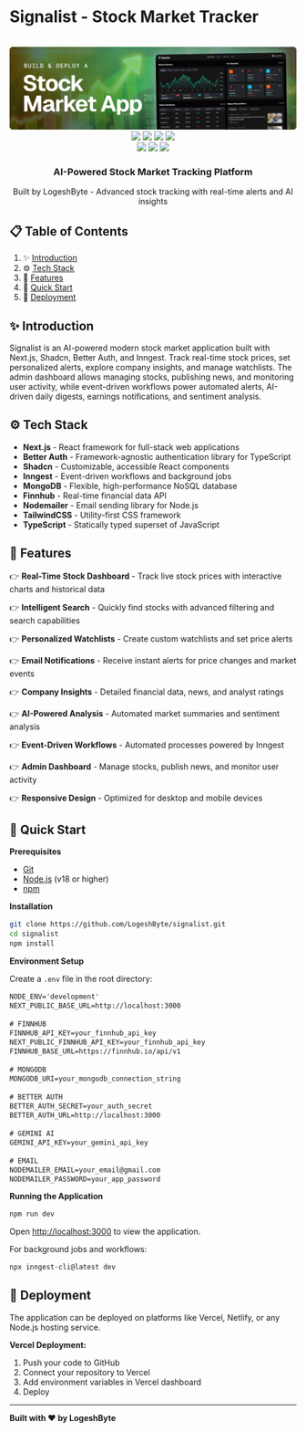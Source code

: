 # Signalist - Stock Market Tracker

<div align="center">
  <br />
    <img src="public/readme/hero.webp" alt="Signalist Stock Tracker">
  <br />

  <div>
    <img src="https://img.shields.io/badge/-Next.js-black?style=for-the-badge&logoColor=white&logo=next.js&color=black"/>
    <img src="https://img.shields.io/badge/-Better Auth-black?style=for-the-badge&logoColor=white&logo=betterauth&color=black"/>
    <img src="https://img.shields.io/badge/-Shadcn-black?style=for-the-badge&logoColor=white&logo=shadcnui&color=black"/>
    <img src="https://img.shields.io/badge/-Inngest-black?style=for-the-badge&logoColor=white&logo=inngest&color=black"/><br/>
    <img src="https://img.shields.io/badge/-MongoDB-black?style=for-the-badge&logoColor=white&logo=mongodb&color=00A35C"/>
    <img src="https://img.shields.io/badge/-TailwindCSS-black?style=for-the-badge&logoColor=white&logo=tailwindcss&color=38B2AC"/>
    <img src="https://img.shields.io/badge/-TypeScript-black?style=for-the-badge&logoColor=white&logo=typescript&color=3178C6"/>
  </div>

  <h3 align="center">AI-Powered Stock Market Tracking Platform</h3>

   <div align="center">
     Built by LogeshByte - Advanced stock tracking with real-time alerts and AI insights
    </div>
</div>

## 📋 Table of Contents

1. ✨ [Introduction](#introduction)
2. ⚙️ [Tech Stack](#tech-stack)
3. 🔋 [Features](#features)
4. 🤸 [Quick Start](#quick-start)
5. 🚀 [Deployment](#deployment)

## ✨ Introduction

Signalist is an AI-powered modern stock market application built with Next.js, Shadcn, Better Auth, and Inngest. Track real-time stock prices, set personalized alerts, explore company insights, and manage watchlists. The admin dashboard allows managing stocks, publishing news, and monitoring user activity, while event-driven workflows power automated alerts, AI-driven daily digests, earnings notifications, and sentiment analysis.

## ⚙️ Tech Stack

- **Next.js** - React framework for full-stack web applications
- **Better Auth** - Framework-agnostic authentication library for TypeScript
- **Shadcn** - Customizable, accessible React components
- **Inngest** - Event-driven workflows and background jobs
- **MongoDB** - Flexible, high-performance NoSQL database
- **Finnhub** - Real-time financial data API
- **Nodemailer** - Email sending library for Node.js
- **TailwindCSS** - Utility-first CSS framework
- **TypeScript** - Statically typed superset of JavaScript

## 🔋 Features

👉 **Real-Time Stock Dashboard** - Track live stock prices with interactive charts and historical data

👉 **Intelligent Search** - Quickly find stocks with advanced filtering and search capabilities

👉 **Personalized Watchlists** - Create custom watchlists and set price alerts

👉 **Email Notifications** - Receive instant alerts for price changes and market events

👉 **Company Insights** - Detailed financial data, news, and analyst ratings

👉 **AI-Powered Analysis** - Automated market summaries and sentiment analysis

👉 **Event-Driven Workflows** - Automated processes powered by Inngest

👉 **Admin Dashboard** - Manage stocks, publish news, and monitor user activity

👉 **Responsive Design** - Optimized for desktop and mobile devices

## 🤸 Quick Start

**Prerequisites**

- [Git](https://git-scm.com/)
- [Node.js](https://nodejs.org/en) (v18 or higher)
- [npm](https://www.npmjs.com/)

**Installation**

```bash
git clone https://github.com/LogeshByte/signalist.git
cd signalist
npm install
```

**Environment Setup**

Create a `.env` file in the root directory:

```env
NODE_ENV='development'
NEXT_PUBLIC_BASE_URL=http://localhost:3000

# FINNHUB
FINNHUB_API_KEY=your_finnhub_api_key
NEXT_PUBLIC_FINNHUB_API_KEY=your_finnhub_api_key
FINNHUB_BASE_URL=https://finnhub.io/api/v1

# MONGODB
MONGODB_URI=your_mongodb_connection_string

# BETTER AUTH
BETTER_AUTH_SECRET=your_auth_secret
BETTER_AUTH_URL=http://localhost:3000

# GEMINI AI
GEMINI_API_KEY=your_gemini_api_key

# EMAIL
NODEMAILER_EMAIL=your_email@gmail.com
NODEMAILER_PASSWORD=your_app_password
```

**Running the Application**

```bash
npm run dev
```

Open [http://localhost:3000](http://localhost:3000) to view the application.

For background jobs and workflows:

```bash
npx inngest-cli@latest dev
```

## 🚀 Deployment

The application can be deployed on platforms like Vercel, Netlify, or any Node.js hosting service.

**Vercel Deployment:**

1. Push your code to GitHub
2. Connect your repository to Vercel
3. Add environment variables in Vercel dashboard
4. Deploy

---

**Built with ❤️ by LogeshByte**
